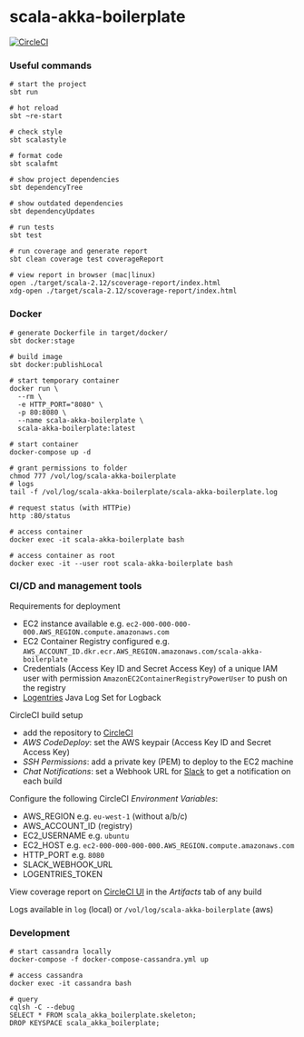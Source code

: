 # scala-akka-boilerplate

[![CircleCI][circleci-image]][circleci-url]

[circleci-image]: https://circleci.com/gh/brightwindanalysis/scala-akka-boilerplate.svg?style=svg
[circleci-url]: https://circleci.com/gh/brightwindanalysis/scala-akka-boilerplate

### Useful commands
```
# start the project
sbt run

# hot reload
sbt ~re-start

# check style
sbt scalastyle

# format code
sbt scalafmt

# show project dependencies
sbt dependencyTree

# show outdated dependencies
sbt dependencyUpdates

# run tests
sbt test

# run coverage and generate report
sbt clean coverage test coverageReport

# view report in browser (mac|linux)
open ./target/scala-2.12/scoverage-report/index.html
xdg-open ./target/scala-2.12/scoverage-report/index.html
```

### Docker
```
# generate Dockerfile in target/docker/
sbt docker:stage

# build image
sbt docker:publishLocal

# start temporary container
docker run \
  --rm \
  -e HTTP_PORT="8080" \
  -p 80:8080 \
  --name scala-akka-boilerplate \
  scala-akka-boilerplate:latest

# start container
docker-compose up -d

# grant permissions to folder
chmod 777 /vol/log/scala-akka-boilerplate
# logs
tail -f /vol/log/scala-akka-boilerplate/scala-akka-boilerplate.log

# request status (with HTTPie)
http :80/status

# access container
docker exec -it scala-akka-boilerplate bash

# access container as root
docker exec -it --user root scala-akka-boilerplate bash
```

### CI/CD and management tools

Requirements for deployment
* EC2 instance available e.g. `ec2-000-000-000-000.AWS_REGION.compute.amazonaws.com`
* EC2 Container Registry configured e.g. `AWS_ACCOUNT_ID.dkr.ecr.AWS_REGION.amazonaws.com/scala-akka-boilerplate`
* Credentials (Access Key ID and Secret Access Key) of a unique IAM user with permission `AmazonEC2ContainerRegistryPowerUser` to push on the registry
* [Logentries](https://docs.logentries.com/docs/logback) Java Log Set for Logback

CircleCI build setup
* add the repository to [CircleCI](https://circleci.com/)
* *AWS CodeDeploy*: set the AWS keypair (Access Key ID and Secret Access Key)
* *SSH Permissions*: add a private key (PEM) to deploy to the EC2 machine
* *Chat Notifications*: set a Webhook URL for [Slack](https://slack.com/apps/A0F7VRE7N-circleci) to get a notification on each build

Configure the following CircleCI *Environment Variables*:
* AWS_REGION e.g. `eu-west-1` (without a/b/c)
* AWS_ACCOUNT_ID (registry)
* EC2_USERNAME e.g. `ubuntu`
* EC2_HOST e.g. `ec2-000-000-000-000.AWS_REGION.compute.amazonaws.com`
* HTTP_PORT e.g. `8080`
* SLACK_WEBHOOK_URL
* LOGENTRIES_TOKEN

View coverage report on [CircleCI UI](https://circleci.com/docs/1.0/code-coverage/#seeing-the-results-in-the-circleci-ui) in the *Artifacts* tab of any build

Logs available in `log` (local) or `/vol/log/scala-akka-boilerplate` (aws)

### Development

```
# start cassandra locally
docker-compose -f docker-compose-cassandra.yml up

# access cassandra
docker exec -it cassandra bash

# query
cqlsh -C --debug
SELECT * FROM scala_akka_boilerplate.skeleton;
DROP KEYSPACE scala_akka_boilerplate;
```
